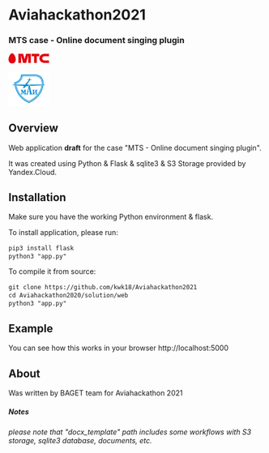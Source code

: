 # Aviahackathon2021
### MTS case - Online document singing plugin


<p align="left">
  <img src="./img/l.png" width="80">
</p>

<p align="left">
  <img src="./img/m.png" width="80">
</p>

## Overview

Web application **draft** for the case "MTS - Online document singing plugin".

It was created using Python & Flask & sqlite3 & S3 Storage provided by Yandex.Cloud.

## Installation

Make sure you have the working Python environment & flask. 

To install application, please run:

    pip3 install flask
    python3 "app.py"

To compile it from source:

    git clone https://github.com/kwk18/Aviahackathon2021
    cd Aviahackathon2020/solution/web
    python3 "app.py"

## Example
    
You can see how this works in your browser http://localhost:5000 


## About

Was written by BAGET team for Aviahackathon 2021

##### Notes 
###### please note that "docx_template" path includes some workflows with S3 storage, sqlite3 database, documents, etc.


